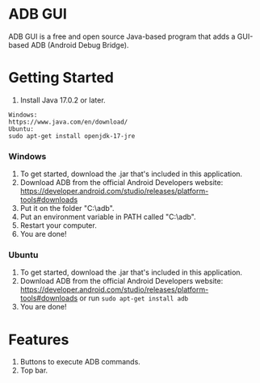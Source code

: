 # ADB GUI
ADB GUI is a free and open source Java-based program that adds a GUI-based ADB (Android Debug Bridge).

# Getting Started
1. Install Java 17.0.2 or later.
```
Windows:
https://www.java.com/en/download/
Ubuntu:
sudo apt-get install openjdk-17-jre
```
### Windows
1. To get started, download the .jar that's included in this application.
2. Download ADB from the official Android Developers website: https://developer.android.com/studio/releases/platform-tools#downloads
3. Put it on the folder "C:\adb".
4. Put an environment variable in PATH called "C:\adb".
5. Restart your computer.
6. You are done!

### Ubuntu
1. To get started, download the .jar that's included in this application.
2. Download ADB from the official Android Developers website: https://developer.android.com/studio/releases/platform-tools#downloads or run `sudo apt-get install adb`
3. You are done!
# Features
1. Buttons to execute ADB commands.
2. Top bar.